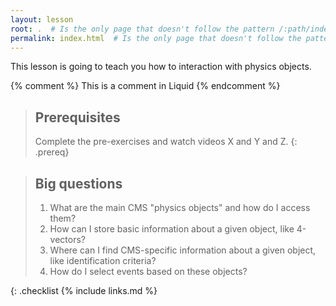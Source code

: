 ```yaml
---
layout: lesson
root: .  # Is the only page that doesn't follow the pattern /:path/index.html
permalink: index.html  # Is the only page that doesn't follow the pattern /:path/index.html
---
```

This lesson is going to teach you how to interaction with physics objects.

<!-- this is an html comment -->

{% comment %} This is a comment in Liquid {% endcomment %}

> ## Prerequisites
>
> Complete the pre-exercises and watch videos X and Y and Z. 
{: .prereq}

> ## Big questions
> 
> 1. What are the main CMS "physics objects" and how do I access them?
> 2. How can I store basic information about a given object, like 4-vectors?
> 3. Where can I find CMS-specific information about a given object, like identification criteria?
> 4. How do I select events based on these objects?
>
{: .checklist
{% include links.md %}
